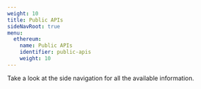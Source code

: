 ```yaml
---
weight: 10
title: Public APIs
sideNavRoot: true
menu:
  ethereum:
    name: Public APIs
    identifier: public-apis
    weight: 10
---
```


<!-- TODO: Build page using sidenav content - auto-generate? -->

Take a look at the side navigation for all the available information.
